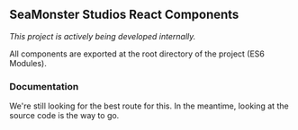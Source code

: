## SeaMonster Studios React Components

_This project is actively being developed internally._

All components are exported at the root directory of the project (ES6 Modules).

### Documentation

We're still looking for the best route for this. In the meantime, looking at the source code is the way to go.
